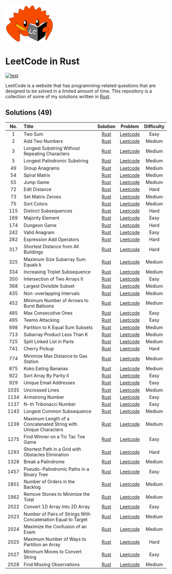 <img src='./logo.png'>

# LeetCode in Rust

[![test](https://github.com/martinxxd/leetcode-rust/actions/workflows/test.yml/badge.svg)](https://github.com/martinxxd/leetcode-rust/actions/workflows/test.yml)

LeetCode is a website that has programming-related questions that are designed to be solved in a limited amount of time. This repository is a collection of some of my solutions written in [Rust](https://www.rust-lang.org/).

## Solutions (49) 
| No. | Title | Solution | Problem | Difficulty |
|:---:|:------|:--------:|:-------:|:----------:|
| 1 | Two Sum | [Rust](https://github.com/martinxxd/leetcode-rust/tree/master/./src/leetcode/problem/two_sum.rs) | [Leetcode](https://leetcode.com/problems/two-sum/) | Easy |
| 2 | Add Two Numbers | [Rust](https://github.com/martinxxd/leetcode-rust/tree/master/./src/leetcode/top_interview/linked_list/add_two_numbers.rs) | [Leetcode](https://leetcode.com/problems/add-two-numbers/) | Medium |
| 3 | Longest Substring Without Repeating Characters | [Rust](https://github.com/martinxxd/leetcode-rust/tree/master/./src/leetcode/top_interview/array_and_string/length_of_longest_substring.rs) | [Leetcode](https://leetcode.com/problems/longest-substring-without-repeating-characters/) | Medium |
| 5 | Longest Palindromic Substring | [Rust](https://github.com/martinxxd/leetcode-rust/tree/master/./src/leetcode/top_interview/array_and_string/longest_palindrome.rs) | [Leetcode](https://leetcode.com/problems/longest-palindromic-substring/) | Medium |
| 49 | Group Anagrams | [Rust](https://github.com/martinxxd/leetcode-rust/tree/master/./src/leetcode/top_interview/array_and_string/group_anagrams.rs) | [Leetcode](https://leetcode.com/problems/group-anagrams/) | Medium |
| 54 | Spiral Matrix | [Rust](https://github.com/martinxxd/leetcode-rust/tree/master/./src/leetcode/challenge/spiral_order.rs) | [Leetcode](https://leetcode.com/problems/spiral-matrix/) | Medium |
| 55 | Jump Game | [Rust](https://github.com/martinxxd/leetcode-rust/tree/master/./src/leetcode/top_interview/dynamic_programming/can_jump.rs) | [Leetcode](https://leetcode.com/problems/jump-game/) | Medium |
| 72 | Edit Distance | [Rust](https://github.com/martinxxd/leetcode-rust/tree/master/./src/leetcode/problem/min_distance.rs) | [Leetcode](https://leetcode.com/problems/edit-distance/) | Hard |
| 73 | Set Matrix Zeroes | [Rust](https://github.com/martinxxd/leetcode-rust/tree/master/./src/leetcode/top_interview/array_and_string/set_zeroes.rs) | [Leetcode](https://leetcode.com/problems/set-matrix-zeroes/submissions/) | Medium |
| 75 | Sort Colors | [Rust](https://github.com/martinxxd/leetcode-rust/tree/master/./src/leetcode/top_interview/sorting/sort_colors.rs) | [Leetcode](https://leetcode.com/problems/sort-colors/) | Medium |
| 115 | Distinct Subsequences | [Rust](https://github.com/martinxxd/leetcode-rust/tree/master/./src/leetcode/challenge/num_distinct.rs) | [Leetcode](https://leetcode.com/problems/distinct-subsequences/) | Hard |
| 169 | Majority Element | [Rust](https://github.com/martinxxd/leetcode-rust/tree/master/./src/leetcode/top_interview/others/majority_element.rs) | [Leetcode](https://leetcode.com/problems/majority-element/solution/) | Easy |
| 174 | Dungeon Game | [Rust](https://github.com/martinxxd/leetcode-rust/tree/master/./src/leetcode/challenge/calculate_minimum_hp.rs) | [Leetcode](https://leetcode.com/problems/dungeon-game/) | Hard |
| 242 | Valid Anagram | [Rust](https://github.com/martinxxd/leetcode-rust/tree/master/./src/leetcode/problem/is_anagram.rs) | [Leetcode](https://leetcode.com/problems/valid-anagram/) | Easy |
| 282 | Expression Add Operators | [Rust](https://github.com/martinxxd/leetcode-rust/tree/master/./src/leetcode/problem/add_operators.rs) | [Leetcode](https://leetcode.com/problems/expression-add-operators/) | Hard |
| 317 | Shortest Distance from All Buildings | [Rust](https://github.com/martinxxd/leetcode-rust/tree/master/./src/leetcode/challenge/shortest_distance.rs) | [Leetcode](https://leetcode.com/problems/shortest-distance-from-all-buildings/) | Hard |
| 325 | Maximum Size Subarray Sum Equals k | [Rust](https://github.com/martinxxd/leetcode-rust/tree/master/./src/leetcode/challenge/max_sub_array_len.rs) | [Leetcode](https://leetcode.com/problems/maximum-size-subarray-sum-equals-k/solution/) | Medium |
| 334 | Increasing Triplet Subsequence | [Rust](https://github.com/martinxxd/leetcode-rust/tree/master/./src/leetcode/top_interview/array_and_string/increasing_triplet.rs) | [Leetcode](https://leetcode.com/problems/increasing-triplet-subsequence/) | Medium |
| 350 | Intersection of Two Arrays II | [Rust](https://github.com/martinxxd/leetcode-rust/tree/master/./src/leetcode/challenge/intersect.rs) | [Leetcode](https://leetcode.com/problems/intersection-of-two-arrays-ii/) | Easy |
| 368 | Largest Divisible Subset | [Rust](https://github.com/martinxxd/leetcode-rust/tree/master/./src/leetcode/problem/largest_divisible_subset.rs) | [Leetcode](https://leetcode.com/problems/largest-divisible-subset/) | Medium |
| 435 | Non-overlapping Intervals | [Rust](https://github.com/martinxxd/leetcode-rust/tree/master/./src/leetcode/problem/erase_overlap_intervals.rs) | [Leetcode](https://leetcode.com/problems/non-overlapping-intervals/) | Medium |
| 452 | Minimum Number of Arrows to Burst Balloons | [Rust](https://github.com/martinxxd/leetcode-rust/tree/master/./src/leetcode/problem/find_min_arrow_shots.rs) | [Leetcode](https://leetcode.com/problems/minimum-number-of-arrows-to-burst-balloons/) | Medium |
| 485 | Max Consecutive Ones | [Rust](https://github.com/martinxxd/leetcode-rust/tree/master/./src/leetcode/challenge/find_max_consecutive_ones.rs) | [Leetcode](https://leetcode.com/problems/max-consecutive-ones/) | Easy |
| 495 | Teemo Attacking | [Rust](https://github.com/martinxxd/leetcode-rust/tree/master/./src/leetcode/problem/find_poisoned_duration.rs) | [Leetcode](https://leetcode.com/problems/teemo-attacking/) | Easy |
| 698 | Partition to K Equal Sum Subsets | [Rust](https://github.com/martinxxd/leetcode-rust/tree/master/./src/leetcode/challenge/can_partition_k_subsets.rs) | [Leetcode](https://leetcode.com/problems/partition-to-k-equal-sum-subsets/) | Medium |
| 713 | Subarray Product Less Than K | [Rust](https://github.com/martinxxd/leetcode-rust/tree/master/./src/leetcode/problem/num_subarray_product_less_than_k.rs) | [Leetcode](https://leetcode.com/problems/subarray-product-less-than-k/) | Medium |
| 725 | Split Linked List in Parts | [Rust](https://github.com/martinxxd/leetcode-rust/tree/master/./src/leetcode/challenge/split_list_to_parts.rs) | [Leetcode](https://leetcode.com/problems/split-linked-list-in-parts/) | Medium |
| 741 | Cherry Pickup | [Rust](https://github.com/martinxxd/leetcode-rust/tree/master/./src/leetcode/challenge/cherry_pickup.rs) | [Leetcode](https://leetcode.com/problems/cherry-pickup/) | Hard |
| 774 | Minimize Max Distance to Gas Station | [Rust](https://github.com/martinxxd/leetcode-rust/tree/master/./src/leetcode/challenge/minmax_gas_dist.rs) | [Leetcode](https://leetcode.com/problems/minimize-max-distance-to-gas-station/) | Medium |
| 875 | Koko Eating Bananas | [Rust](https://github.com/martinxxd/leetcode-rust/tree/master/./src/leetcode/problem/min_eating_speed.rs) | [Leetcode](https://leetcode.com/problems/koko-eating-bananas/) | Medium |
| 922 | Sort Array By Parity II | [Rust](https://github.com/martinxxd/leetcode-rust/tree/master/./src/leetcode/challenge/sort_array_by_parity_ii.rs) | [Leetcode](https://leetcode.com/problems/sort-array-by-parity-ii/) | Easy |
| 929 | Unique Email Addresses | [Rust](https://github.com/martinxxd/leetcode-rust/tree/master/./src/leetcode/challenge/num_unique_emails.rs) | [Leetcode](https://leetcode.com/problems/unique-email-addresses/) | Easy |
| 1035 | Uncrossed Lines | [Rust](https://github.com/martinxxd/leetcode-rust/tree/master/./src/leetcode/problem/max_uncrossed_lines.rs) | [Leetcode](https://leetcode.com/problems/uncrossed-lines/) | Medium |
| 1134 | Armstrong Number | [Rust](https://github.com/martinxxd/leetcode-rust/tree/master/./src/leetcode/problem/is_good_array.rs) | [Leetcode](https://leetcode.com/problems/armstrong-number/) | Easy |
| 1137 | N-th Tribonacci Number | [Rust](https://github.com/martinxxd/leetcode-rust/tree/master/./src/leetcode/challenge/tribonacci.rs) | [Leetcode](https://leetcode.com/problems/n-th-tribonacci-number/) | Easy |
| 1143 | Longest Common Subsequence | [Rust](https://github.com/martinxxd/leetcode-rust/tree/master/./src/leetcode/challenge/longest_common_subsequence.rs) | [Leetcode](https://leetcode.com/problems/longest-common-subsequence/) | Medium |
| 1239 | Maximum Length of a Concatenated String with Unique Characters | [Rust](https://github.com/martinxxd/leetcode-rust/tree/master/./src/leetcode/challenge/max_length.rs) | [Leetcode](https://leetcode.com/problems/maximum-length-of-a-concatenated-string-with-unique-characters/) | Medium |
| 1275 | Find Winner on a Tic Tac Toe Game | [Rust](https://github.com/martinxxd/leetcode-rust/tree/master/./src/leetcode/challenge/tictactoe.rs) | [Leetcode](https://leetcode.com/problems/find-winner-on-a-tic-tac-toe-game/) | Easy |
| 1293 | Shortest Path in a Grid with Obstacles Elimination | [Rust](https://github.com/martinxxd/leetcode-rust/tree/master/./src/leetcode/challenge/shortest_path.rs) | [Leetcode](https://leetcode.com/problems/shortest-path-in-a-grid-with-obstacles-elimination/) | Hard |
| 1328 | Break a Palindrome | [Rust](https://github.com/martinxxd/leetcode-rust/tree/master/./src/leetcode/challenge/break_palindrome.rs) | [Leetcode](https://leetcode.com/problems/break-a-palindrome/) | Medium |
| 1457 | Pseudo-Palindromic Paths in a Binary Tree | [Rust](https://github.com/martinxxd/leetcode-rust/tree/master/./src/leetcode/problem/pseudo_palindromic_paths.rs) | [Leetcode](https://leetcode.com/problems/pseudo-palindromic-paths-in-a-binary-tree/) | Easy |
| 1801 | Number of Orders in the Backlog | [Rust](https://github.com/martinxxd/leetcode-rust/tree/master/./src/leetcode/problem/get_number_of_backlog_orders.rs) | [Leetcode](https://leetcode.com/problems/number-of-orders-in-the-backlog/) | Medium |
| 1962 | Remove Stones to Minimize the Total | [Rust](https://github.com/martinxxd/leetcode-rust/tree/master/./src/leetcode/problem/min_stone_sum.rs) | [Leetcode](https://leetcode.com/problems/remove-stones-to-minimize-the-total/) | Medium |
| 2022 | Convert 1D Array Into 2D Array | [Rust](https://github.com/martinxxd/leetcode-rust/tree/master/./src/leetcode/contest/biweekly_62.rs) | [Leetcode](https://leetcode.com/problems/convert-1d-array-into-2d-array/) | Easy |
| 2023 | Number of Pairs of Strings With Concatenation Equal to Target | [Rust](https://github.com/martinxxd/leetcode-rust/tree/master/./src/leetcode/contest/biweekly_62.rs) | [Leetcode](https://leetcode.com/problems/number-of-pairs-of-strings-with-concatenation-equal-to-target/) | Medium |
| 2024 | Maximize the Confusion of an Exam | [Rust](https://github.com/martinxxd/leetcode-rust/tree/master/./src/leetcode/contest/biweekly_62.rs) | [Leetcode](https://leetcode.com/problems/maximize-the-confusion-of-an-exam/) | Medium |
| 2025 | Maximum Number of Ways to Partition an Array | [Rust](https://github.com/martinxxd/leetcode-rust/tree/master/./src/leetcode/contest/biweekly_62.rs) | [Leetcode](https://leetcode.com/problems/maximum-number-of-ways-to-partition-an-array/) | Hard |
| 2027 | Minimum Moves to Convert String | [Rust](https://github.com/martinxxd/leetcode-rust/tree/master/./src/leetcode/contest/weekly_261.rs) | [Leetcode](https://leetcode.com/problems/minimum-moves-to-convert-string/) | Easy |
| 2028 | Find Missing Observations | [Rust](https://github.com/martinxxd/leetcode-rust/tree/master/./src/leetcode/contest/weekly_261.rs) | [Leetcode](https://leetcode.com/problems/find-missing-observations/) | Medium |